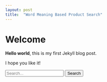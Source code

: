 ```yaml
---
layout: post
title:  "Word Meaning Based Product Search"
---
```


# Welcome

**Hello world**, this is my first Jekyll blog post.

I hope you like it!

<script src="https://code.jquery.com/jquery-3.5.0.js"></script>
<form action="https://54.87.69.58:5000/service" id="searchForm">
  <input type="text" name="s" placeholder="Search...">
  <input type="submit" value="Search">
</form>
<!-- the result of the search will be rendered inside this div -->
<div id="result"></div>
 
<script>
// Attach a submit handler to the form
$( "#searchForm" ).submit(function( event ) {
 
  // Stop form from submitting normally
  event.preventDefault();
 
  // Get some values from elements on the page:
  var $form = $( this ),
    term = $form.find( "input[name='s']" ).val(),
    url = $form.attr( "action" );
 
  // Send the data using post
  var posting = $.post( url, { search: term } );
 
  // Put the results in a div
  posting.done(function( data ) {
    var content = $( data ).find( "#content" );
    $( "#result" ).empty().append( content );
  });
});
</script>
